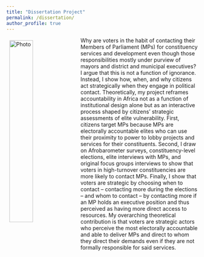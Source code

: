 ```yaml
---
title: "Dissertation Project"
permalink: /dissertation/
author_profile: true
---
```



<img align="left" 
     src="https://rasheedibrahim-politics.github.io/images/diss1.JPG" 
     alt="Photo" 
     style="width: 35%; border-radius: 10px; padding: 8px"/>


Why are voters in the habit of contacting their Members of Parliament (MPs) for constituency services and development even though those responsibilities mostly under purview of mayors and district and municipal executives? I argue that this is not a function of ignorance. Instead, I show how, when, and why citizens act strategically when they engage in political contact. Theoretically, my project reframes accountability in Africa not as a function of institutional design alone but as an interactive process shaped by citizens’ strategic assessments of elite vulnerability. First, citizens target MPs because MPs are electorally accountable elites who can use their proximity to power to lobby projects and services for their constituents. Second, I draw on Afrobarometer surveys, constituency-level elections, elite interviews with MPs, and original focus groups interviews to  show that voters in high-turnover constituencies are more likely to contact MPs. Finally, I show that voters are strategic by choosing when to contact – contacting more during the elections – and whom to contact – by contacting more if an MP holds an executive position and thus perceived as having more direct access to resources. My overarching theoretical contribution is that voters are strategic actors who perceive the most electorally accountable and able to deliver MPs and direct to whom they direct their demands even if they are not formally responsible for said services.



<!-- Powered by <a href="http://jekyllrb.com" rel="nofollow">Jekyll</a> &amp; <a href="https://github.com/academicpages/academicpages.github.io">AcademicPages</a>, a fork of <a href="https://mademistakes.com/work/minimal-mistakes-jekyll-theme/" rel="nofollow">Minimal Mistakes</a>. Hosted on GitHub Pages. -->
